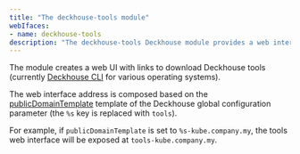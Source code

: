 ```yaml
---
title: "The deckhouse-tools module"
webIfaces:
- name: deckhouse-tools
description: "The deckhouse-tools Deckhouse module provides a web interface in the cluster for downloading Deckhouse utilities (Deckhouse CLI)"
---
```


The module creates a web UI with links to download Deckhouse tools (currently [Deckhouse CLI](../../deckhouse-cli/) for various operating systems).

The web interface address is composed based on the [publicDomainTemplate](../../deckhouse-configure-global.html#parameters-modules-publicdomaintemplate) template of the Deckhouse global configuration parameter (the `%s` key is replaced with `tools`).

For example, if `publicDomainTemplate` is set to `%s-kube.company.my`, the tools web interface will be exposed at `tools-kube.company.my`.
